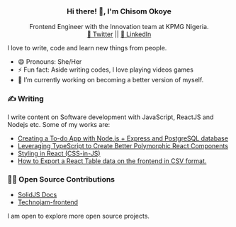 ### <p class="has-line-data" data-line-start="0" data-line-end="2" align="center"> Hi there! 👋,  I'm Chisom Okoye </p>
<p align="center">Frontend Engineer with the Innovation team at KPMG Nigeria. </br> <a href="https://twitter.com/chisom_code">🐣 Twitter</a> || <a href="https://www.linkedin.com/in/chisom-okoye-399112122/"> 💼 LinkedIn</a></p>

I love to write, code and learn new things from people.

- 😄 Pronouns: She/Her
- ⚡ Fun fact: Aside writing codes, I love playing videos games
- 🔭 I’m currently working on becoming a better version of myself.

### ✍️ Writing
I write content on Software development with JavaScript, ReactJS and Nodejs etc. Some of my works are:

- [Creating a To-do App with Node.js + Express and PostgreSQL database](https://medium.com/codeburst/creating-a-todo-app-with-node-js-express-and-postgresql-database-6dbf80c3fe9c)
- [Leveraging TypeScript to Create Better Polymorphic React Components](https://betterprogramming.pub/polymorphic-react-components-in-typescript-b6ce455ca70e)
- [Styling in React (CSS-in-JS)](https://codeburst.io/styling-in-react-css-in-js-47a68c15a770)
- [How to Export a React Table data on the frontend in CSV format.](https://chizomokoye.hashnode.dev/how-to-export-a-react-table-data-on-the-frontend-in-csv-format)

### 👨‍💻 Open Source Contributions

- [SolidJS Docs](https://github.com/solidjs/solid-docs-next/)
- [Technojam-frontend](https://github.com/technojam/technojam-frontend)

I am open to explore more open source projects.
